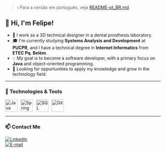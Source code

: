 > :information_source: Para a versão em português, veja [README-pt_BR.md](README-pt_BR.md).

## 👋 Hi, I'm Felipe!

- 🦷 I work as a 3D technical designer in a dental prosthesis laboratory.
- 🎓 I'm currently studying **Systems Analysis and Development** at **PUCPR**, and I have a technical degree in **Internet Informatics** from **ETEC Pq. Belém**.
- 💡 My goal is to become a software developer, with a primary focus on **Java** and object-oriented programming.
- 🚀 Looking for opportunities to apply my knowledge and grow in the technology field.

---

### 🧰 Technologies & Tools

<div style="display: flex; flex-wrap: wrap; gap: 10px; align-items: center;">
  <img src="https://cdn.jsdelivr.net/gh/devicons/devicon@latest/icons/java/java-original.svg" title="Java" width="40" height="40"/>
  <img src="https://cdn.jsdelivr.net/gh/devicons/devicon@latest/icons/spring/spring-original.svg" title="Spring Boot" width="40" height="40"/>
  <img src="https://cdn.jsdelivr.net/gh/devicons/devicon@latest/icons/azuresqldatabase/azuresqldatabase-original.svg" title="SQL" width="40" height="40"/>
  <img src="https://cdn.jsdelivr.net/gh/devicons/devicon@latest/icons/git/git-original.svg" title="Git" width="40" height="40"/>
</div>

---

### 📫 Contact Me

[![LinkedIn](https://img.shields.io/badge/LinkedIn-0077B5?style=for-the-badge&logo=linkedin&logoColor=white)](https://www.linkedin.com/in/felipemrj/)  
[![E-mail](https://img.shields.io/badge/E--mail-D14836?style=for-the-badge&logo=gmail&logoColor=white)](mailto:felipe_mrj@hotmail.com)  
